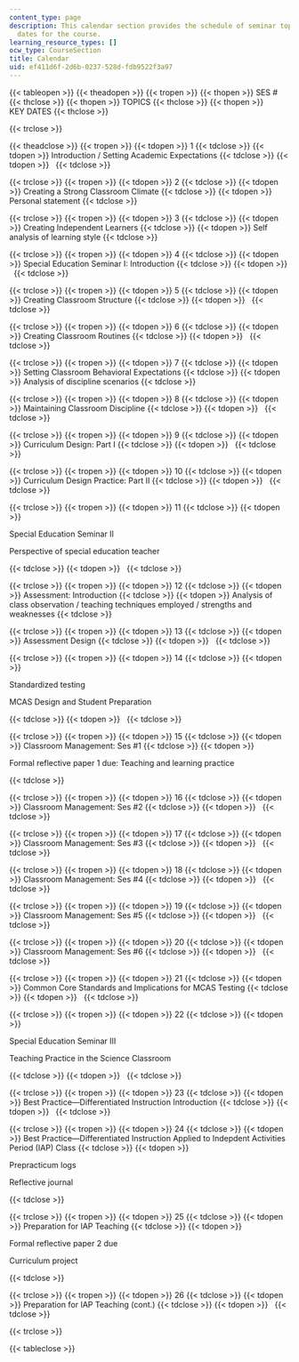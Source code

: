 ```yaml
---
content_type: page
description: This calendar section provides the schedule of seminar topics and key
  dates for the course.
learning_resource_types: []
ocw_type: CourseSection
title: Calendar
uid: ef411d6f-2d6b-0237-528d-fdb9522f3a97
---
```


{{< tableopen >}}
{{< theadopen >}}
{{< tropen >}}
{{< thopen >}}
SES #
{{< thclose >}}
{{< thopen >}}
TOPICS
{{< thclose >}}
{{< thopen >}}
KEY DATES
{{< thclose >}}

{{< trclose >}}

{{< theadclose >}}
{{< tropen >}}
{{< tdopen >}}
1
{{< tdclose >}}
{{< tdopen >}}
Introduction / Setting Academic Expectations
{{< tdclose >}}
{{< tdopen >}}
 
{{< tdclose >}}

{{< trclose >}}
{{< tropen >}}
{{< tdopen >}}
2
{{< tdclose >}}
{{< tdopen >}}
Creating a Strong Classroom Climate
{{< tdclose >}}
{{< tdopen >}}
Personal statement
{{< tdclose >}}

{{< trclose >}}
{{< tropen >}}
{{< tdopen >}}
3
{{< tdclose >}}
{{< tdopen >}}
Creating Independent Learners
{{< tdclose >}}
{{< tdopen >}}
Self analysis of learning style
{{< tdclose >}}

{{< trclose >}}
{{< tropen >}}
{{< tdopen >}}
4
{{< tdclose >}}
{{< tdopen >}}
Special Education Seminar I: Introduction
{{< tdclose >}}
{{< tdopen >}}
 
{{< tdclose >}}

{{< trclose >}}
{{< tropen >}}
{{< tdopen >}}
5
{{< tdclose >}}
{{< tdopen >}}
Creating Classroom Structure
{{< tdclose >}}
{{< tdopen >}}
 
{{< tdclose >}}

{{< trclose >}}
{{< tropen >}}
{{< tdopen >}}
6
{{< tdclose >}}
{{< tdopen >}}
Creating Classroom Routines
{{< tdclose >}}
{{< tdopen >}}
 
{{< tdclose >}}

{{< trclose >}}
{{< tropen >}}
{{< tdopen >}}
7
{{< tdclose >}}
{{< tdopen >}}
Setting Classroom Behavioral Expectations
{{< tdclose >}}
{{< tdopen >}}
Analysis of discipline scenarios
{{< tdclose >}}

{{< trclose >}}
{{< tropen >}}
{{< tdopen >}}
8
{{< tdclose >}}
{{< tdopen >}}
Maintaining Classroom Discipline
{{< tdclose >}}
{{< tdopen >}}
 
{{< tdclose >}}

{{< trclose >}}
{{< tropen >}}
{{< tdopen >}}
9
{{< tdclose >}}
{{< tdopen >}}
Curriculum Design: Part I
{{< tdclose >}}
{{< tdopen >}}
 
{{< tdclose >}}

{{< trclose >}}
{{< tropen >}}
{{< tdopen >}}
10
{{< tdclose >}}
{{< tdopen >}}
Curriculum Design Practice: Part II
{{< tdclose >}}
{{< tdopen >}}
 
{{< tdclose >}}

{{< trclose >}}
{{< tropen >}}
{{< tdopen >}}
11
{{< tdclose >}}
{{< tdopen >}}


Special Education Seminar II

Perspective of special education teacher


{{< tdclose >}}
{{< tdopen >}}
 
{{< tdclose >}}

{{< trclose >}}
{{< tropen >}}
{{< tdopen >}}
12
{{< tdclose >}}
{{< tdopen >}}
Assessment: Introduction
{{< tdclose >}}
{{< tdopen >}}
Analysis of class observation / teaching techniques employed / strengths and weaknesses
{{< tdclose >}}

{{< trclose >}}
{{< tropen >}}
{{< tdopen >}}
13
{{< tdclose >}}
{{< tdopen >}}
Assessment Design
{{< tdclose >}}
{{< tdopen >}}
 
{{< tdclose >}}

{{< trclose >}}
{{< tropen >}}
{{< tdopen >}}
14
{{< tdclose >}}
{{< tdopen >}}


Standardized testing

MCAS Design and Student Preparation


{{< tdclose >}}
{{< tdopen >}}
 
{{< tdclose >}}

{{< trclose >}}
{{< tropen >}}
{{< tdopen >}}
15
{{< tdclose >}}
{{< tdopen >}}
Classroom Management: Ses #1
{{< tdclose >}}
{{< tdopen >}}


Formal reflective paper 1 due: Teaching and learning practice


{{< tdclose >}}

{{< trclose >}}
{{< tropen >}}
{{< tdopen >}}
16
{{< tdclose >}}
{{< tdopen >}}
Classroom Management: Ses #2
{{< tdclose >}}
{{< tdopen >}}
 
{{< tdclose >}}

{{< trclose >}}
{{< tropen >}}
{{< tdopen >}}
17
{{< tdclose >}}
{{< tdopen >}}
Classroom Management: Ses #3
{{< tdclose >}}
{{< tdopen >}}
 
{{< tdclose >}}

{{< trclose >}}
{{< tropen >}}
{{< tdopen >}}
18
{{< tdclose >}}
{{< tdopen >}}
Classroom Management: Ses #4
{{< tdclose >}}
{{< tdopen >}}
 
{{< tdclose >}}

{{< trclose >}}
{{< tropen >}}
{{< tdopen >}}
19
{{< tdclose >}}
{{< tdopen >}}
Classroom Management: Ses #5
{{< tdclose >}}
{{< tdopen >}}
 
{{< tdclose >}}

{{< trclose >}}
{{< tropen >}}
{{< tdopen >}}
20
{{< tdclose >}}
{{< tdopen >}}
Classroom Management: Ses #6
{{< tdclose >}}
{{< tdopen >}}
 
{{< tdclose >}}

{{< trclose >}}
{{< tropen >}}
{{< tdopen >}}
21
{{< tdclose >}}
{{< tdopen >}}
Common Core Standards and Implications for MCAS Testing
{{< tdclose >}}
{{< tdopen >}}
 
{{< tdclose >}}

{{< trclose >}}
{{< tropen >}}
{{< tdopen >}}
22
{{< tdclose >}}
{{< tdopen >}}


Special Education Seminar III

Teaching Practice in the Science Classroom


{{< tdclose >}}
{{< tdopen >}}
 
{{< tdclose >}}

{{< trclose >}}
{{< tropen >}}
{{< tdopen >}}
23
{{< tdclose >}}
{{< tdopen >}}
Best Practice—Differentiated Instruction Introduction
{{< tdclose >}}
{{< tdopen >}}
 
{{< tdclose >}}

{{< trclose >}}
{{< tropen >}}
{{< tdopen >}}
24
{{< tdclose >}}
{{< tdopen >}}
Best Practice—Differentiated Instruction Applied to Indepdent Activities Period (IAP) Class
{{< tdclose >}}
{{< tdopen >}}


Prepracticum logs

Reflective journal


{{< tdclose >}}

{{< trclose >}}
{{< tropen >}}
{{< tdopen >}}
25
{{< tdclose >}}
{{< tdopen >}}
Preparation for IAP Teaching
{{< tdclose >}}
{{< tdopen >}}


Formal reflective paper 2 due

Curriculum project


{{< tdclose >}}

{{< trclose >}}
{{< tropen >}}
{{< tdopen >}}
26
{{< tdclose >}}
{{< tdopen >}}
Preparation for IAP Teaching (cont.)
{{< tdclose >}}
{{< tdopen >}}
 
{{< tdclose >}}

{{< trclose >}}

{{< tableclose >}}